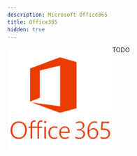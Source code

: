 ```yaml
---
description: Microsoft Office365
title: Office365
hidden: true
---
```


<div class="technology-picture" style="float:left; width: 240px;">
    <img src="./image.jpg" style="float:left; width: 240px; margin-top:0px; margin-bottom:0px; padding-right: 5px;"/>
</div>
<div class="technology-text">

TODO

</div>
